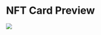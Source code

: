 # NFT Card Preview

<img src='https://cdn.discordapp.com/attachments/920032936823238658/932668026074066984/unknown.png'>